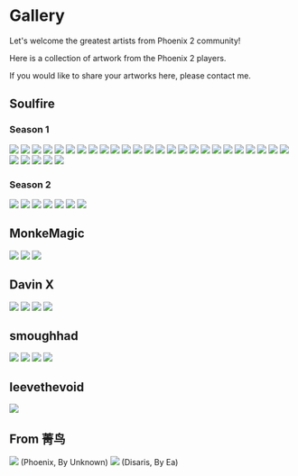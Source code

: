 # Gallery

Let's welcome the greatest artists from Phoenix 2 community!

Here is a collection of artwork from the Phoenix 2 players.

If you would like to share your artworks here, please contact me.

## Soulfire

### Season 1

<img src="/Gallery/soulfire/Aurora.png" style={{zoom:0.5}}/>
<img src="/Gallery/soulfire/baqlor-phi.png" style={{zoom:0.5}}/>
<img src="/Gallery/soulfire/claymore.png" style={{zoom:0.5}}/>
<img src="/Gallery/soulfire/corsair-tau.png" style={{zoom:0.5}}/>
<img src="/Gallery/soulfire/corsair-sigma.png" style={{zoom:0.5}}/>
<img src="/Gallery/soulfire/essin-alpha.png" style={{zoom:0.7}}/>
<img src="/Gallery/soulfire/ex04239.png" style={{zoom:0.5}}/>
<img src="/Gallery/soulfire/exarch.png" style={{zoom:0.5}}/>
<img src="/Gallery/soulfire/geist-phi.png" style={{zoom:0.5}}/>
<img src="/Gallery/soulfire/goth_hime_lyova_luna.png" style={{zoom:0.5}}/>
<img src="/Gallery/soulfire/hime.png" style={{zoom:0.5}}/>
<img src="/Gallery/soulfire/hunter-alpha.png" style={{zoom:0.5}}/>
<img src="/Gallery/soulfire/Juggernaut.png" style={{zoom:0.5}}/>
<img src="/Gallery/soulfire/Kibarrax.png" style={{zoom:0.5}}/>
<img src="/Gallery/soulfire/Mirage.png" style={{zoom:0.5}}/>
<img src="/Gallery/soulfire/naya.png" style={{zoom:0.6}}/>
<img src="/Gallery/soulfire/Phoenix-Delta.png" style={{zoom:0.5}}/>
<img src="/Gallery/soulfire/proxymar-beta.png" style={{zoom:0.5}}/>
<img src="/Gallery/soulfire/Reaper-Trireme.png" style={{zoom:0.5}}/>
<img src="/Gallery/soulfire/Reaper.png" style={{zoom:0.5}}/>
<img src="/Gallery/soulfire/sakura.png" style={{zoom:0.5}}/>
<img src="/Gallery/soulfire/scuuxun-delta.png" style={{zoom:0.5}}/>
<img src="/Gallery/soulfire/shogun-sigma.png" style={{zoom:0.5}}/>
<img src="/Gallery/soulfire/starless.png" style={{zoom:0.5}}/>
<img src="/Gallery/soulfire/trinity.png" style={{zoom:0.5}}/>
<img src="/Gallery/soulfire/wraith-gamma.png" style={{zoom:0.5}}/>
<img src="/Gallery/soulfire/xaniea.png" style={{zoom:0.5}}/>
<img src="/Gallery/soulfire/yigothu.png" style={{zoom:0.5}}/>
<img src="/Gallery/soulfire/Zhetass.png" style={{zoom:0.5}}/>
<img src="/Gallery/soulfire/Invaders.png" style={{zoom:0.5}}/>

### Season 2

<img src="/Gallery/soulfire/ab8-preview.jpg" style={{zoom:0.5}}/>
<img src="/Gallery/soulfire/aurora-preview2.jpg" style={{zoom:0.5}}/>
<img src="/Gallery/soulfire/ex0-preview4.jpg" style={{zoom:0.5}}/>
<img src="/Gallery/soulfire/exarch-preview.jpg" style={{zoom:0.5}}/>
<img src="/Gallery/soulfire/phoenix-preview.jpg" style={{zoom:0.5}}/>
<img src="/Gallery/soulfire/proxymar-preview.jpg" style={{zoom:0.5}}/>
<img src="/Gallery/soulfire/starless-preview.jpg" style={{zoom:0.5}}/>

## MonkeMagic

<img src="/Gallery/monkemagic/Disaris-Omega.jpg" style={{zoom:0.7}}/>
<img src="/Gallery/monkemagic/Dragonfly.jpg" style={{zoom:0.3}}/>
<img src="/Gallery/monkemagic/Hime.png" style={{zoom:1}}/>

## Davin X

<img src="/Gallery/davinx/banshee1.png" style={{zoom:0.5}}/>
<img src="/Gallery/davinx/banshee2.png" style={{zoom:0.5}}/>
<img src="/Gallery/davinx/banshee3.png" style={{zoom:0.5}}/>
<img src="/Gallery/davinx/campaign.png" style={{zoom:0.5}}/>

## smoughhad

<img src="/Gallery/smoughhad/geist1.png" style={{zoom:0.5}}/>
<img src="/Gallery/smoughhad/geist2.png" style={{zoom:0.5}}/>
<img src="/Gallery/smoughhad/jndur1.png" style={{zoom:0.5}}/>
<img src="/Gallery/smoughhad/jndur2.png" style={{zoom:0.5}}/>

## leevethevoid

<img src="/Gallery/leevethevoid/torrent.png" style={{zoom:0.5}}/>

## From 菁鸟

<img src="/Gallery/jingniao/Phoenix.jpg" style={{zoom:0.6}}/>
(Phoenix, By Unknown)

<img src="/Gallery/jingniao/disaris.png" style={{zoom:0.6}}/>
(Disaris, By Ea)